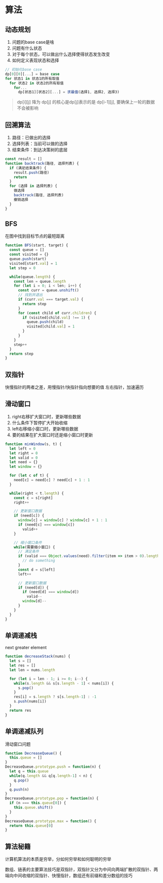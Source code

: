 # 算法

## 动态规划

1. 问题的base case是啥
2. 问题有什么状态
3. 对于每个状态，可以做出什么选择使得状态发生改变
4. 如何定义表现状态和选择

``` js
// 初始化base case
dp[0][0][...] = base case
for 状态1 in 状态1的所有取值
  for 状态2 in 状态2的所有取值
    for...
      dp[状态1][状态2][...] = 求最值(选择1, 选择2, 选择3)
```

> dp[i][j] 降为 dp[j] 的核心是dp[j]表示的是 dp[i-1][j], 要确保上一轮的数据不会被影响

## 回溯算法

1. 路径：已做出的选择
2. 选择列表：当前可以做的选择
3. 结束条件：到达决策树的底层

``` js
const result = []
function backtrack(路径, 选择列表) {
  if (满足结束条件) {
    result.push(路径)
    return
  }
  for (选择 in 选择列表) {
    做选择
    backtrack(路径, 选择列表)
    撤销选择
  }
}
```

## BFS

在图中找到目标节点的最短距离

``` js
function BFS(start, target) {
  const queue = []
  const visited = {}
  queue.push(start)
  visited[start.val] = 1
  let step = 0

  while(queue.length) {
    const len = queue.length
    for (let i = 0; i < len; i++) {
      const curr = queue.unshift()
      // 找到并退出
      if (curr.val === target.val) {
        return step
      }
      for (const child of curr.children) {
        if (visited[child.val] !== 1) {
          queue.push(child)
          visited[child.val] = 1
        }
      }
    }
    step++
  }
  return step
}
```

## 双指针

快慢指针的两者之差，用慢指针/快指针指向想要的值
左右指针，加速遍历

## 滑动窗口

1. right右移扩大窗口时，更新哪些数据
2. 什么条件下暂停扩大开始收缩
3. left右移缩小窗口时，更新哪些数据
4. 要的结果在扩大窗口时还是缩小窗口时更新

``` js
function minWindow(s, t) {
  let left = 0
  let right = 0
  let valid = 0
  let need = {}
  let window = {}

  for (let c of t) {
    need[c] = need[c] ? need[c] + 1 : 1
  }

  while(right < t.length) {
    const c = s[right]
    right++

    // 更新窗口数据
    if (need[c]) {
      window[c] = window[c] ? window[c] + 1 : 1
      if (need[c] === window[c])
        valid++
    }

    // 缩小窗口条件
    while(需要缩小窗口) {
      // 满足条件
      if (valid === Object.values(need).filter(item => item > 0).length) {
        // do something
      }
      const d = s[left]
      left++

      // 更新窗口数据
      if (need[d]) {
        if (need[d] === window[d])
          valid--
        window[d]--
      }
    }
  }
}
```

## 单调递减栈

next greater element

``` js
function decreaseStack(nums) {
  let s = []
  let res = []
  let len = nums.length

  for (let i = len - 1; i >= 0; i--) {
    while(s.length && s[s.length - 1] < nums[i]) {
      s.pop()
    }
    res[i] = s.length ? s[s.length-1] : -1
    s.push(nums[i])
  }
  return res
}
```

## 单调递减队列

滑动窗口问题

``` js
function DecreaseQueue() {
  this.queue = []
}
DecreaseQueue.prototype.push = function(n) {
  let q = this.queue
  while(q.length && q[q.length-1] < n) {
    q.pop()
  }
  q.push(n)
}
DecreaseQueue.prototype.pop = function(n) {
  if (n === this.queue[0]) {
    this.queue.shift()
  }
}
DecreaseQueue.prototype.max = function() {
  return this.queue[0]
}
```

## 算法秘籍

计算机算法的本质是穷举，分如何穷举和如何聪明的穷举

数组、链表的主要算法技巧是双指针，双指针又分为中间向两端扩散的双指针、两端向中间收缩的双指针、快慢指针，数组还有前缀和差分数组的技巧

